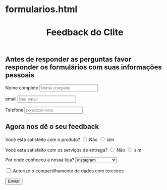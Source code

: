 # formularios.html
<!DOCTYPE html>
<html lang="en">
<head>
<meta charset="UTF-8">
<meta name="viewport" content="width=device-width, initial-scale=1.0">
<title>Feedback do cliente</title>
</head>
<body>
<header>
<h1>Feedback do Clite</h1>
</header>
<h2> Antes de responder as perguntas favor responder os formulários com suas informações pessoais</h2>
<form method="post">
<p>
<label for="Seu nome">Nome completo</label>
<input type="text" placeholder="Nome completo" id="Seu nome"/>
</p>

<p>
<label for="email">email</label>
<input type="text" placeholder="Seu email" id="email"/>
</p>
<p>
<label for="Telefone">Telefone</label>
<input type="text" placeholder="(xx)xxxxx-xxxx" id="Telefone"/>
</p>
<p>
<h2>Agora nos dê o seu feedback</h2>
</p>
<p>
Você está satisfeito com o produto?
<input type="radio" id="não" name="1"/>
<label for="não">Não</label>
 <input type="radio" id="sim" name="1"/>
<label for="sim">sim</label>
</p>
<p>
Você esta satisfeito com os serviços de entrega?
<input type="radio" id="não" name="2"/>
<label for="não">Não</label>
<input type="radio" id="sim" name="2"/>
 <label for="sim">sim</label>
</p>
<p>
Por onde conheceu a nossa loja?
<select>
<option>Instagram</option>
<option>Familiares/amigos</option>
<option>Facebook</option>
<option>WhatsApp</option>
<option>Anuncio local</option>
</select>
</p>
</form>
</body>
<footer>
<form>
<input type="checkbox" id="Autorização"/>
<label for="Autorização">Autorizo o compartilhamento de dados com terceiros</label>
<p>    
<input type="submit" value="Enviar"/>
</p>    
</form>    
</footer>
</html>

